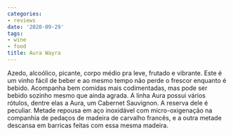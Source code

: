 ```yaml
---
categories:
- reviews
date: '2020-09-29'
tags:
- wine
- food
title: Aura Wayra
---
```


Azedo, alcoólico, picante, corpo médio pra leve, frutado e vibrante. Este é um vinho fácil de beber e ao mesmo tempo não perde o frescor enquanto é bebido. Acompanha bem comidas mais codimentadas, mas pode ser bebido sozinho mesmo que ainda agrada. A linha Aura possui vários rótulos, dentre elas a Aura, um Cabernet Sauvignon. A reserva dele é peculiar. Metade repousa em aço inoxidável com micro-oxigenação na companhia de pedaços de madeira de carvalho francês, e a outra metade descansa em barricas feitas com essa mesma madeira.